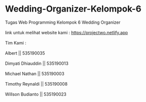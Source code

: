 # Wedding-Organizer-Kelompok-6
Tugas Web Programming Kelompok 6 Wedding Organizer <br></br>
link untuk melihat website kami : https://projectwo.netlify.app <br></br>
Tim Kami : <br></br>
Albert || 535190035 <br></br>
Dimyati Dhiauddin || 535190013 <br></br>
Michael Nathan || 535190003 <br></br>
Timothy Reynaldi || 535190008 <br></br>
Willson Budianto || 535190023 





